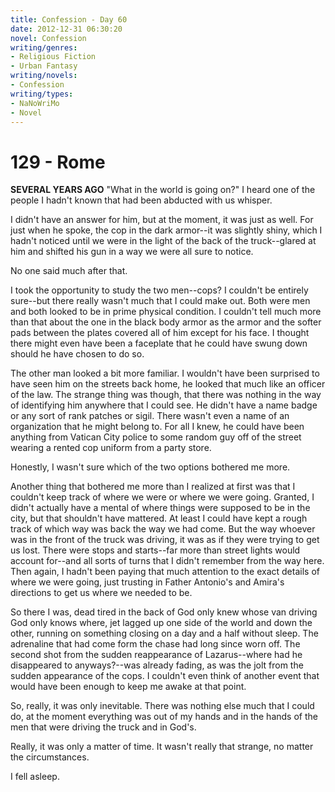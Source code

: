 ```yaml
---
title: Confession - Day 60
date: 2012-12-31 06:30:20
novel: Confession
writing/genres:
- Religious Fiction
- Urban Fantasy
writing/novels:
- Confession
writing/types:
- NaNoWriMo
- Novel
---
```

# 129 - Rome
**SEVERAL YEARS AGO**
"What in the world is going on?" I heard one of the people I hadn't known that had been abducted with us whisper.

I didn't have an answer for him, but at the moment, it was just as well. For just when he spoke, the cop in the dark armor--it was slightly shiny, which I hadn't noticed until we were in the light of the back of the truck--glared at him and shifted his gun in a way we were all sure to notice.

<!--more-->

No one said much after that.

I took the opportunity to study the two men--cops? I couldn't be entirely sure--but there really wasn't much that I could make out. Both were men and both looked to be in prime physical condition. I couldn't tell much more than that about the one in the black body armor as the armor and the softer pads between the plates covered all of him except for his face. I thought there might even have been a faceplate that he could have swung down should he have chosen to do so.

The other man looked a bit more familiar. I wouldn't have been surprised to have seen him on the streets back home, he looked that much like an officer of the law. The strange thing was though, that there was nothing in the way of identifying him anywhere that I could see. He didn't have a name badge or any sort of rank patches or sigil. There wasn't even a name of an organization that he might belong to. For all I knew, he could have been anything from Vatican City police to some random guy off of the street wearing a rented cop uniform from a party store.

Honestly, I wasn't sure which of the two options bothered me more.

Another thing that bothered me more than I realized at first was that I couldn't keep track of where we were or where we were going. Granted, I didn't actually have a mental of where things were supposed to be in the city, but that shouldn't have mattered. At least I could have kept a rough track of which way was back the way we had come. But the way whoever was in the front of the truck was driving, it was as if they were trying to get us lost. There were stops and starts--far more than street lights would account for--and all sorts of turns that I didn't remember from the way here. Then again, I hadn't been paying that much attention to the exact details of where we were going, just trusting in Father Antonio's and Amira's directions to get us where we needed to be.

So there I was, dead tired in the back of God only knew whose van driving God only knows where, jet lagged up one side of the world and down the other, running on something closing on a day and a half without sleep. The adrenaline that had come form the chase had long since worn off. The second shot from the sudden reappearance of Lazarus--where had he disappeared to anyways?--was already fading, as was the jolt from the sudden appearance of the cops. I couldn't even think of another event that would have been enough to keep me awake at that point.

So, really, it was only inevitable. There was nothing else much that I could do, at the moment everything was out of my hands and in the hands of the men that were driving the truck and in God's.

Really, it was only a matter of time. It wasn't really that strange, no matter the circumstances.

I fell asleep.